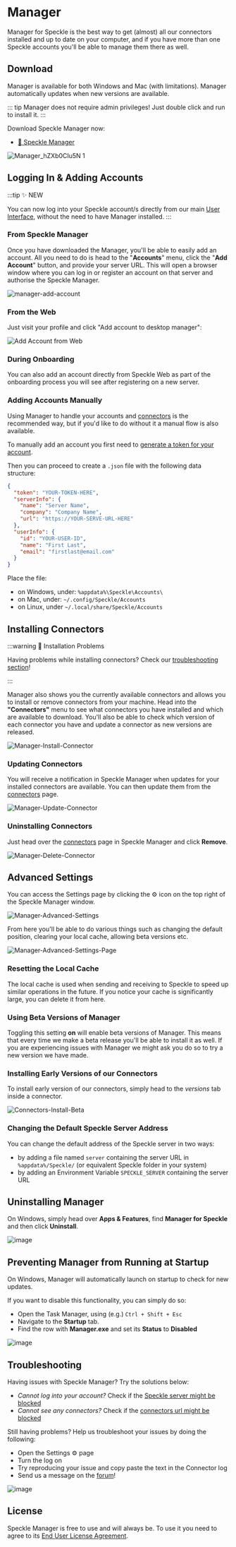 # Manager

Manager for Speckle is the best way to get (almost) all our connectors installed and up to date on your computer, and if you have more than one Speckle accounts you'll be able to manage them there as well.

## Download

Manager is available for both Windows and Mac (with limitations).
Manager automatically updates when new versions are available.

::: tip
Manager does not require admin privileges! Just double click and run to install it.
:::

Download Speckle Manager now:

- [🔽 Speckle Manager](https://speckle.systems/download/)

![Manager_hZXb0CIu5N 1](https://user-images.githubusercontent.com/51519350/186161062-70f7a7de-c215-4410-9aa7-5f7158b357f0.png)

## Logging In & Adding Accounts

:::tip ✨ NEW

You can now log into your Speckle account/s directly from our main [User Interface](/user/ui2), without the need to have Manager installed.
:::

### From Speckle Manager

Once you have downloaded the Manager, you'll be able to easily add an account. All you need to do is head to the "**Accounts**" menu, click the "**Add Account**" button, and provide your server URL. This will open a browser window where you can log in or register an account on that server and authorise the Speckle Manager.

![manager-add-account](https://user-images.githubusercontent.com/51519350/186378731-2e996b5f-6ef1-4560-b2dd-7e1c3ec5d3ea.png)

### From the Web

Just visit your profile and click "Add account to desktop manager":

![Add Account from Web](https://user-images.githubusercontent.com/51519350/186384404-709a9af4-179e-4a98-8411-abb4223d4563.png)

### During Onboarding

You can also add an account directly from Speckle Web as part of the onboarding process you will see after registering on a new server.

### Adding Accounts Manually

Using Manager to handle your accounts and [connectors](/#connectors) is the recommended way, but if you'd like to do without it a manual flow is also available.

To manually add an account you first need to [generate a token for your account](/dev/tokens).

Then you can proceed to create a `.json` file with the following data structure:

```json
{
  "token": "YOUR-TOKEN-HERE",
  "serverInfo": {
    "name": "Server Name",
    "company": "Company Name",
    "url": "https://YOUR-SERVE-URL-HERE"
  },
  "userInfo": {
    "id": "YOUR-USER-ID",
    "name": "First Last",
    "email": "firstlast@email.com"
  }
}
```

Place the file:
- on Windows, under:  `%appdata%\Speckle\Accounts\` 
- on Mac, under: `~/.config/Speckle/Accounts`
- on Linux, under `~/.local/share/Speckle/Accounts`

## Installing Connectors

:::warning 🤔 Installation Problems

Having problems while installing connectors? Check our [troubleshooting section](/user/manager.html#troubleshooting)!

:::

Manager also shows you the currently available connectors and allows you to install or remove connectors from your machine. Head into the **"Connectors"** menu to see what connectors you have installed and which are available to download. You'll also be able to check which version of each connector you have and update a connector as new versions are released.

![Manager-Install-Connector](https://user-images.githubusercontent.com/51519350/186389527-af5220c8-0cd8-4ab5-9c8d-31c16340b2ab.gif)

### Updating Connectors

You will receive a notification in Speckle Manager when updates for your installed connectors are available. You can then update them from the [connectors](/#connectors) page.

![Manager-Update-Connector](https://user-images.githubusercontent.com/51519350/186390609-8f2967f4-1b85-4d9b-8e4a-a7d53437dacd.gif)

### Uninstalling Connectors

Just head over the [connectors](/#connectors) page in Speckle Manager and click **Remove**.

![Manager-Delete-Connector](https://user-images.githubusercontent.com/51519350/186391081-dd70cb38-ec87-43ed-983e-608710c93829.gif)

## Advanced Settings

You can access the Settings page by clicking the ⚙ icon on the top right of the Speckle Manager window.

![Manager-Advanced-Settings](https://user-images.githubusercontent.com/51519350/186392111-fda4cbc4-1ed9-4153-a1e2-82e0198d9c40.png)

From here you'll be able to do various things such as changing the default position, clearing your local cache, allowing beta versions etc.

![Manager-Advanced-Settings-Page](https://user-images.githubusercontent.com/51519350/186392354-f04e2b63-0b8a-44af-9b0d-2ec7add92245.png)

### Resetting the Local Cache

The local cache is used when sending and receiving to Speckle to speed up similar operations in the future. If you notice your cache is significantly large, you can delete it from here.

### Using Beta Versions of Manager

Toggling this setting **on** will enable beta versions of Manager. This means that every time we make a beta release you'll be able to install it as well.
If you are experiencing issues with Manager we might ask you do so to try a new version we have made.

### Installing Early Versions of our Connectors

To install early version of our connectors, simply head to the _versions_ tab inside a connector.

![Connectors-Install-Beta](https://user-images.githubusercontent.com/51519350/186392925-1263b0d4-48e7-4724-be89-c5d0a01e3506.gif)

### Changing the Default Speckle Server Address

You can change the default address of the Speckle server in two ways:

- by adding a file named `server` containing the server URL in `%appdata%/Speckle/` (or equivalent Speckle folder in your system)
- by adding an Environment Variable `SPECKLE_SERVER` containing the server URL

## Uninstalling Manager

On Windows, simply head over **Apps & Features**, find **Manager for Speckle** and then click **Uninstall**.

![image](https://user-images.githubusercontent.com/2679513/182909714-1a7f4815-949c-4557-870e-05ede9550f0c.png)

## Preventing Manager from Running at Startup

On Windows, Manager will automatically launch on startup to check for new updates.

If you want to disable this functionality, you can simply do so:

- Open the Task Manager, using (e.g.) `Ctrl + Shift + Esc`
- Navigate to the **Startup** tab.
- Find the row with **Manager.exe** and set its **Status** to **Disabled**

![image](https://user-images.githubusercontent.com/2679513/182909877-e6e86778-7cb6-4c79-9a2e-687f49c9694f.png)

## Troubleshooting

Having issues with Speckle Manager? Try the solutions below:

- _Cannot log into your account?_ Check if the [Speckle server might be blocked](https://speckle.guide/user/FAQs.html#the-speckle-server-is-unreachable)
- _Cannot see any connectors?_ Check if the [connectors url might be blocked](https://speckle.guide/user/FAQs.html#the-speckle-server-is-unreachable)

Still having problems? Help us troubleshoot your issues by doing the following:

- Open the Settings ⚙ page
- Turn the log on
- Try reproducing your issue and copy paste the text in the Connector log
- Send us a message on the [forum](https://speckle.community)!

![image](https://user-images.githubusercontent.com/2679513/182915726-ef32b867-0d44-4cf8-8d4e-2e110b836c84.png)

## License

Speckle Manager is free to use and will always be.
To use it you need to agree to its [End User License Agreement](https://speckle.systems/policy/terms/).
